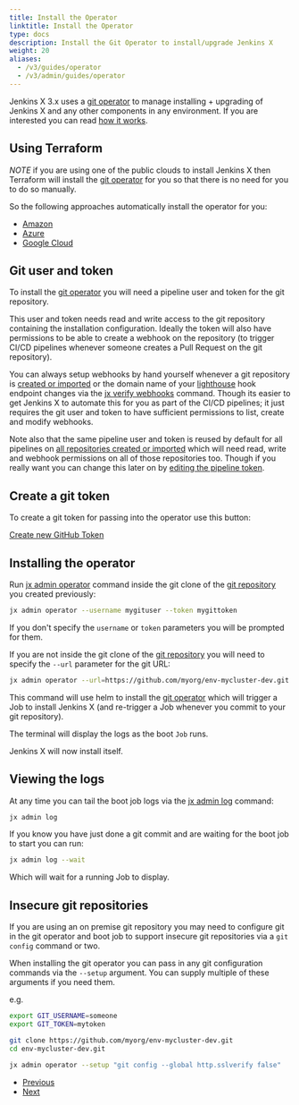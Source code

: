 ```yaml
---
title: Install the Operator
linktitle: Install the Operator
type: docs
description: Install the Git Operator to install/upgrade Jenkins X
weight: 20
aliases:
  - /v3/guides/operator
  - /v3/admin/guides/operator
---
```


Jenkins X 3.x uses a [git operator](https://github.com/jenkins-x/jx-git-operator) to manage installing + upgrading of Jenkins X and any other components in any environment. If you are interested you can read [how it works](/v3/about/how-it-works/).


## Using Terraform

*NOTE* if you are using one of the public clouds to install Jenkins X then Terraform will install the [git operator](https://github.com/jenkins-x/jx-git-operator) for you so that there is no need for you to do so manually.

So the following approaches automatically install the operator for you:

* [Amazon](/v3/admin/platform/eks/)
* [Azure](/v3/admin/platform/azure/)
* [Google Cloud](/v3/admin/platform/gke/)

## Git user and token

To install the [git operator](https://github.com/jenkins-x/jx-git-operator) you will need a pipeline user and token for the git repository.

This user and token needs read and write access to the git repository containing the installation configuration. Ideally the token will also have permissions to be able to create a webhook on the repository (to trigger CI/CD pipelines whenever someone creates a Pull Request on the git repository).

You can always setup webhooks by hand yourself whenever a git repository is [created or imported](/v3/develop/create-project/) or the domain name of your [lighthouse](https://github.com/jenkins-x/lighthouse) hook endpoint changes via the [jx verify webhooks](https://github.com/jenkins-x/jx-verify/blob/master/docs/cmd/jx-verify_webhooks.md) command. Though its easier to get Jenkins X to automate this for you as part of the CI/CD pipelines; it just requires the git user and token to have sufficient permissions to list, create and modify webhooks.

Note also that the same pipeline user and token is reused by default for all pipelines on [all repositories created or imported](/v3/develop/create-project/) which will need read, write and webhook permissions on all of those repositories too. Though if you really want you can change this later on by [editing the pipeline token](/v3/guides/secrets/#edit-secrets).


## Create a git token

To create a git token for passing into the operator use this button:

<a href="https://github.com/settings/tokens/new?scopes=repo,read:user,read:org,user:email,admin:repo_hook,write:packages,read:packages,write:discussion,workflow" target="github" class="btn bg-primary text-light">Create new GitHub Token</a> 

## Installing the operator

Run [jx admin operator](https://github.com/jenkins-x/jx-admin/blob/master/docs/cmd/jx-admin_operator.md) command inside the git clone of the [git repository](/v3/admin/platform/) you created previously:

```bash
jx admin operator --username mygituser --token mygittoken
```

If you don't specify the `username` or `token` parameters you will be prompted for them.

If you are not inside the git clone of the [git repository](/v3/admin/platform/) you will need to specify the `--url` parameter for the git URL:

```bash 
jx admin operator --url=https://github.com/myorg/env-mycluster-dev.git --username mygituser --token mygittoken
```

This command will use helm to install the [git operator](https://github.com/jenkins-x/jx-git-operator) which will trigger a Job to install Jenkins X (and re-trigger a Job whenever you commit to your git repository).

The terminal will display the logs as the boot `Job` runs. 

Jenkins X will now install itself.

## Viewing the logs 

At any time you can tail the boot job logs via the [jx admin log](https://github.com/jenkins-x/jx-admin/blob/master/docs/cmd/jx-admin_log.md) command:

```bash 
jx admin log
```

If you know you have just done a git commit and are waiting for the boot job to start you can run:

```bash 
jx admin log --wait
```

Which will wait for a running Job to display.

## Insecure git repositories 

If you are using an on premise git repository you may need to configure git in the git operator and boot job to support insecure git repositories via a `git config` command or two.

When installing the git operator you can pass in any git configuration commands via the `--setup` argument. You can supply multiple of these arguments if you need them.

e.g.


```bash
export GIT_USERNAME=someone
export GIT_TOKEN=mytoken      

git clone https://github.com/myorg/env-mycluster-dev.git
cd env-mycluster-dev.git

jx admin operator --setup "git config --global http.sslverify false"
```

<nav>
  <ul class="pagination">
    <li class="page-item"><a class="page-link" href="../config">Previous</a></li>
    <li class="page-item"><a class="page-link" href="../secrets">Next</a></li>
  </ul>
</nav>
